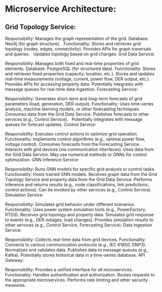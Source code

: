 

# Microservice Architecture:

## Grid Topology Service:

Responsibility: Manages the graph representation of the grid.
Database: Neo4j (for graph structure).   
Functionality:
Stores and retrieves grid topology (nodes, edges, connectivity).
Provides APIs for graph traversals and queries.   
Updates topology based on grid changes.
Grid Data Service:

Responsibility: Manages both fixed and real-time properties of grid elements.
Database: PostgreSQL (for structured data).
Functionality:
Stores and retrieves fixed properties (capacity, location, etc.).
Stores and updates real-time measurements (voltage, current, power flow, DER output, etc.).
Provides APIs for accessing property data.
Potentially integrates with message queues for real-time data ingestion.
Forecasting Service:

Responsibility: Generates short-term and long-term forecasts of grid parameters (load, generation, DER output).
Functionality:
Uses time-series analysis, machine learning models, or other forecasting techniques.
Consumes data from the Grid Data Service.
Publishes forecasts to other services (e.g., Control Service).   
Potentially integrates with message queues for forecast updates.
Control Service:

Responsibility: Executes control actions to optimize grid operation.
Functionality:
Implements control algorithms (e.g., optimal power flow, voltage control).
Consumes forecasts from the Forecasting Service.
Interacts with grid devices (via communication interfaces).
Uses data from the Grid Data Service.
May use numerical methods or GNNs for control optimization.
GNN Inference Service:

Responsibility: Runs GNN models for specific grid analysis or control tasks.
Functionality:
Hosts trained GNN models.
Receives graph data from the Grid Topology Service and property data from the Grid Data Service.
Performs inference and returns results (e.g., node classifications, link predictions, control actions).
Can be invoked by other services (e.g., Control Service).
Simulation Service:

Responsibility: Simulates grid behavior under different scenarios.
Functionality:
Uses power system simulation tools (e.g., PowerFactory, RTDS).
Receives grid topology and property data.
Simulates grid response to events (e.g., DER outages, load changes).
Provides simulation results to other services (e.g., Control Service, Forecasting Service).
Data Ingestion Service:

Responsibility: Collects real-time data from grid devices.
Functionality:
Connects to various communication protocols (e.g., IEC 61850, DNP3).
Normalizes and validates data.
Publishes data to message queues (e.g., Kafka).
Potentially stores historical data in a time-series database.
API Gateway:

Responsibility: Provides a unified interface for all microservices.
Functionality:
Handles authentication and authorization.
Routes requests to the appropriate microservices.
Performs rate limiting and other security measures.